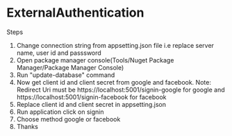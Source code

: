 # ExternalAuthentication

Steps

1. Change connection string from appsetting.json file i.e replace server name, user id and passsword
2. Open package manager console(Tools/Nuget Package Manager/Package Manager Console)
3. Run "update-database" command
4. Now get client id and client secret from google and facebook. Note: Redirect Uri must be https://localhost:5001/signin-google for google and https://localhost:5001/signin-facebook for facebook
5. Replace client id and client secret in appsetting.json
6. Run application click on signin
7. Choose method google or facebook
8. Thanks
